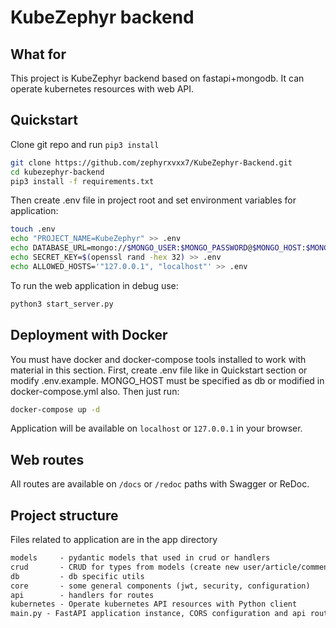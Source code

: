 # KubeZephyr backend

## What for

This project is KubeZephyr backend based on fastapi+mongodb.
It can operate kubernetes resources with web API.

## Quickstart

Clone git repo and run `pip3 install`

```zsh
git clone https://github.com/zephyrxvxx7/KubeZephyr-Backend.git
cd kubezephyr-backend
pip3 install -f requirements.txt
```

Then create .env file in project root and set environment variables for application:

```zsh
touch .env
echo "PROJECT_NAME=KubeZephyr" >> .env
echo DATABASE_URL=mongo://$MONGO_USER:$MONGO_PASSWORD@$MONGO_HOST:$MONGO_PORT/$MONGO_DB >> .env
echo SECRET_KEY=$(openssl rand -hex 32) >> .env
echo ALLOWED_HOSTS='"127.0.0.1", "localhost"' >> .env
```

To run the web application in debug use:

```zsh
python3 start_server.py
```

## Deployment with Docker

You must have docker and docker-compose tools installed to work with material in this section. First, create .env file like in Quickstart section or modify .env.example. MONGO_HOST must be specified as db or modified in docker-compose.yml also. Then just run:

```zsh
docker-compose up -d
```

Application will be available on `localhost` or `127.0.0.1` in your browser.

## Web routes

All routes are available on `/docs` or `/redoc` paths with Swagger or ReDoc.

## Project structure

Files related to application are in the app directory

```markdown
models     - pydantic models that used in crud or handlers
crud       - CRUD for types from models (create new user/article/comment, check if user is followed by another, etc)
db         - db specific utils
core       - some general components (jwt, security, configuration)
api        - handlers for routes
kubernetes - Operate kubernetes API resources with Python client
main.py - FastAPI application instance, CORS configuration and api router including
```
